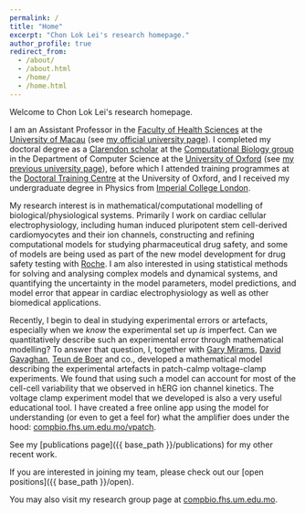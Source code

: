 ```yaml
---
permalink: /
title: "Home"
excerpt: "Chon Lok Lei's research homepage."
author_profile: true
redirect_from: 
  - /about/
  - /about.html
  - /home/
  - /home.html
---
```


Welcome to Chon Lok Lei's research homepage.

I am an Assistant Professor in the [Faculty of Health Sciences](https://fhs.um.edu.mo/en/) at the [University of Macau](https://www.um.edu.mo/) (see [my official university page](https://fhs.um.edu.mo/en/staff/chon-lok-lei/)).
I completed my doctoral degree as a [Clarendon scholar](https://www.ox.ac.uk/clarendon) at the [Computational Biology group](https://www.cs.ox.ac.uk/research/compbio) in the Department of Computer Science at the [University of Oxford](http://www.ox.ac.uk) (see [my previous university page](https://www.cs.ox.ac.uk/people/chonlok.lei)),
before which I attended training programmes at the [Doctoral Training Centre](http://www.dtc.ox.ac.uk/) at the University of Oxford,
and I received my undergraduate degree in Physics from [Imperial College London](https://www.imperial.ac.uk/).

My research interest is in mathematical/computational modelling of biological/physiological systems.
Primarily I work on cardiac cellular electrophysiology, including human induced pluripotent stem cell-derived cardiomyocytes and their ion channels, constructing and refining computational models for studying pharmaceutical drug safety, and some of models are being used as part of the new model development for drug safety testing with [Roche](https://www.roche.com).
I am also interested in using statistical methods for solving and analysing complex models and dynamical systems, and quantifying the uncertainty in the model parameters, model predictions, and model error that appear in cardiac electrophysiology as well as other biomedical applications.

Recently, I begin to deal in studying experimental errors or artefacts, especially when we _know_ the experimental set up _is_ imperfect.
Can we quantitatively describe such an experimental error through mathematical modelling?
To answer that question, I, together with [Gary Mirams](https://www.nottingham.ac.uk/mathematics/people/gary.mirams), [David Gavaghan](http://www.cs.ox.ac.uk/people/david.gavaghan/), [Teun de Boer](https://www.umcutrecht.nl/en/research/researchers/de-boer-teun-p-tp) and co., developed a mathematical model describing the experimental artefacts in patch-calmp voltage-clamp experiments.
We found that using such a model can account for most of the cell-cell variability that we observed in hERG ion channel kinetics.
The voltage clamp experiment model that we developed is also a very useful educational tool.
I have created a free online app using the model for understanding (or even to get a feel for) what the amplifier does under the hood:
[compbio.fhs.um.edu.mo/vpatch](https://compbio.fhs.um.edu.mo/vpatch/).

See my [publications page]({{ base_path }}/publications) for my other recent work.

If you are interested in joining my team, please check out our [open positions]({{ base_path }}/open).

You may also visit my research group page at [compbio.fhs.um.edu.mo](https://compbio.fhs.um.edu.mo/).

